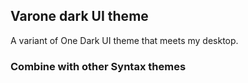 ## Varone dark UI theme

A variant of One Dark UI theme that meets my desktop.

### Combine with other Syntax themes
